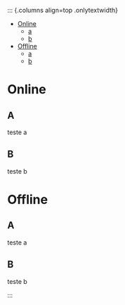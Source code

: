 ::: {.columns align=top .onlytextwidth}
- [Online](#online)
    - [a](#a)
    - [b](#b)
- [Offline](#Offline)
    - [a](#a-1)
    - [b](#b-1)

# Online
## A
teste a

## B
teste b

# Offline
## A
teste a

## B
teste b

:::
